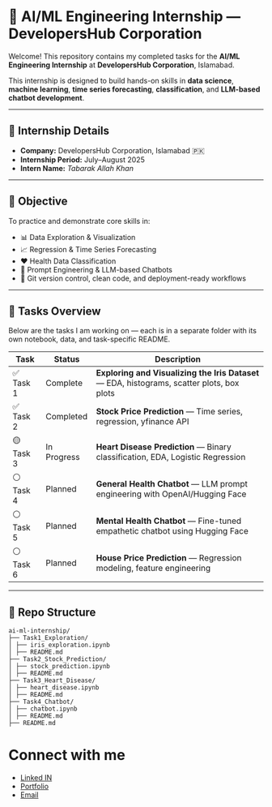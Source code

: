 # 🧠 AI/ML Engineering Internship — DevelopersHub Corporation

Welcome! This repository contains my completed tasks for the **AI/ML Engineering Internship** at **DevelopersHub Corporation**, Islamabad.

This internship is designed to build hands-on skills in **data science**, **machine learning**, **time series forecasting**, **classification**, and **LLM-based chatbot development**.

---

## 📅 Internship Details

- **Company:** DevelopersHub Corporation, Islamabad 🇵🇰
- **Internship Period:** July–August 2025
- **Intern Name:** *Tabarak Allah Khan*

---

## 🚀 Objective

To practice and demonstrate core skills in:
- 📊 Data Exploration & Visualization
- 📈 Regression & Time Series Forecasting
- ❤️ Health Data Classification
- 🤖 Prompt Engineering & LLM-based Chatbots
- 📂 Git version control, clean code, and deployment-ready workflows

---

## 📂 Tasks Overview

Below are the tasks I am working on — each is in a separate folder with its own notebook, data, and task-specific README.

| Task | Status | Description |
|------|--------|--------------|
| ✅ Task 1 | Complete | **Exploring and Visualizing the Iris Dataset** — EDA, histograms, scatter plots, box plots |
| ✅ Task 2 | Completed | **Stock Price Prediction** — Time series, regression, yfinance API |
| 🟡 Task 3 | In Progress | **Heart Disease Prediction** — Binary classification, EDA, Logistic Regression |
| ⚪ Task 4 | Planned | **General Health Chatbot** — LLM prompt engineering with OpenAI/Hugging Face |
| ⚪ Task 5 | Planned | **Mental Health Chatbot** — Fine-tuned empathetic chatbot using Hugging Face |
| ⚪ Task 6 | Planned | **House Price Prediction** — Regression modeling, feature engineering |

---

## 📌 Repo Structure

```
ai-ml-internship/
├── Task1_Exploration/
│ ├── iris_exploration.ipynb
│ ├── README.md
├── Task2_Stock_Prediction/
│ ├── stock_prediction.ipynb
│ ├── README.md
├── Task3_Heart_Disease/
│ ├── heart_disease.ipynb
│ ├── README.md
├── Task4_Chatbot/
│ ├── chatbot.ipynb
│ ├── README.md
├── README.md
```

# Connect with me

+ [Linked IN](https://www.linkedin.com/in/tabarakallahkhan/)
+ [Portfolio](https://my-portfolio-nu-topaz-64.vercel.app/)
+ [Email](tabarakalizai861@gmail.com)